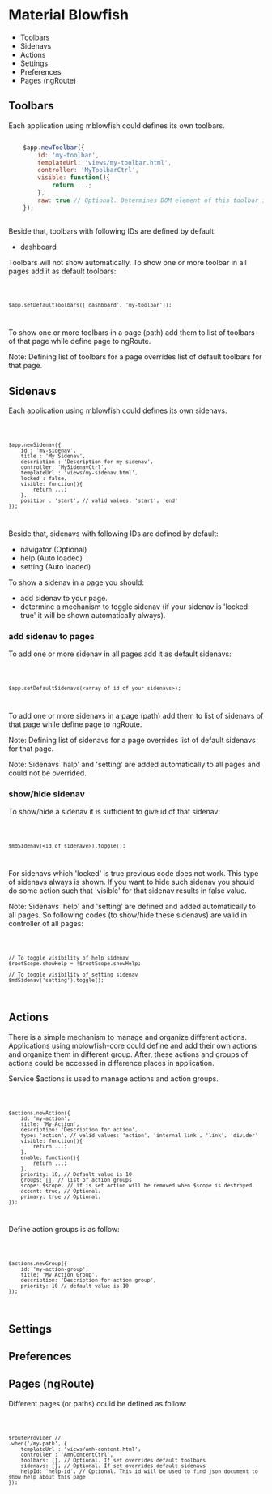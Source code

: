 # Material Blowfish

- Toolbars
- Sidenavs
- Actions
- Settings
- Preferences
- Pages (ngRoute)


## Toolbars

Each application using mblowfish could defines its own toolbars.

```javascript

	$app.newToolbar({
		id: 'my-toolbar',
		templateUrl: 'views/my-toolbar.html',
		controller: 'MyToolbarCtrl',
		visible: function(){
			return ...;
		},
		raw: true // Optional. Determines DOM element of this toolbar is a toolbar itself and should not be wrapped to toolbar
	});
	
```

Beside that, toolbars with following IDs are defined by default:

- dashboard

Toolbars will not show automatically.
To show one or more toolbar in all pages add it as default toolbars:

<code>

	$app.setDefaultToolbars(['dashboard', 'my-toolbar']);
	
</code>

To show one or more toolbars in a page (path) add them to list of toolbars of that 
page while define page to ngRoute.

Note: Defining list of toolbars for a page overrides list of default toolbars for that page.


## Sidenavs

Each application using mblowfish could defines its own sidenavs.

<code>

	$app.newSidenav({
		id : 'my-sidenav',
		title : 'My Sidenav',
		description : 'Description for my sidenav',
		controller: 'MySidenavCtrl',
		templateUrl : 'views/my-sidenav.html',
		locked : false,
		visible: function(){
			return ...;
		},
		position : 'start', // valid values: 'start', 'end'
	});
	
</code>

Beside that, sidenavs with following IDs are defined by default:

- navigator (Optional)
- help (Auto loaded)
- setting (Auto loaded)

To show a sidenav in a page you should:

- add sidenav to your page.
- determine a mechanism to toggle sidenav (if your sidenav is 'locked: true' it will be shown automatically always).

### add sidenav to pages

To add one or more sidenav in all pages add it as default sidenavs:

<code>

	$app.setDefaultSidenavs(<array of id of your sidenavs>);
	
</code>

To add one or more sidenavs in a page (path) add them to list of sidenavs of that 
page while define page to ngRoute.

Note: Defining list of sidenavs for a page overrides list of default sidenavs for that page.

Note: Sidenavs 'halp' and 'setting' are added automatically to all pages and could not be overrided.

### show/hide sidenav

To show/hide a sidenav it is sufficient to give id of that sidenav:

<code>

	$mdSidenav(<id of sidenave>).toggle();

</code>

For sidenavs which 'locked' is true previous code does not work. This type of sidenavs always is shown.
If you want to hide such sidenav you should do some action such that 'visible' for that sidenav results in false value. 

Note: Sidenavs 'help' and 'setting' are defined and added automatically to all pages.
So following codes (to show/hide these sidenavs) are valid in controller of all pages:

<code>

	// To toggle visibility of help sidenav
	$rootScope.showHelp = !$rootScope.showHelp;
	
	// To toggle visibility of setting sidenav
	$mdSidenav('setting').toggle();

</code>

## Actions

There is a simple mechanism to manage and organize different actions. Applications using mblowfish-core 
could define and add their own actions and organize them in different group. After, these actions and groups of actions could be accessed in difference places in application.

Service $actions is used to manage actions and action groups.

<code>

	$actions.newAction({
		id: 'my-action',
		title: 'My Action',
		description: 'Description for action',
		type: 'action', // valid values: 'action', 'internal-link', 'link', 'divider'
		visible: function(){
			return ...;
		},
		enable: function(){
			return ...;
		},
		priority: 10, // Default value is 10
		groups: [], // list of action groups 
		scope: $scope, // if is set action will be removed when $scope is destroyed.
		accent: true, // Optional.
		primary: true // Optional. 
	});

</code>

Define action groups is as follow:

<code>

	$actions.newGroup({
		id: 'my-action-group',
		title: 'My Action Group',
		description: 'Description for action group',
		priority: 10 // default value is 10
	});

</code>

## Settings

## Preferences

## Pages (ngRoute)

Different pages (or paths) could be defined as follow:

<code>

	$routeProvider //
	.when('/my-path', {
		templateUrl : 'views/amh-content.html',
		controller : 'AmhContentCtrl',
		toolbars: [], // Optional. If set overrides default toolbars
		sidenavs: [], // Optional. If set overrides default sidenavs
		helpId: 'help-id', // Optional. This id will be used to find json document to show help about this page
	});

</code>




